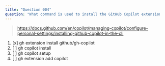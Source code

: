 ```yaml
---
title: "Question 004"
question: "What command is used to install the GitHub Copilot extension on the CLI?"
---
```



> https://docs.github.com/en/copilot/managing-copilot/configure-personal-settings/installing-github-copilot-in-the-cli
1. [x] gh extension install github/gh-copilot
1. [ ] gh copilot install
1. [ ] gh copilot setup
1. [ ] gh extension add copilot
